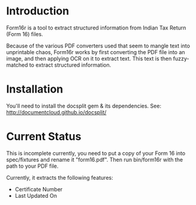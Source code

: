 # Introduction
Form16r is a tool to extract structured information from 
Indian Tax Return (Form 16) files.

Because of the various PDF converters used that seem to mangle 
text into unprintable chaos, Form16r works by first converting
the PDF file into an image, and then applying OCR on it to extract
text. This text is then fuzzy-matched to extract structured
information.

# Installation
You'll need to install the docsplit gem & its dependencies. See:
http://documentcloud.github.io/docsplit/

# Current Status
This is incomplete currently, you need to put a copy of your Form 16 into spec/fixtures and rename it "form16.pdf". Then run bin/form16r with the path to your PDF file.

Currently, it extracts the following features:
* Certificate Number
* Last Updated On